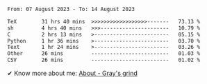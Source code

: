 <!--START_SECTION:waka-->

```txt
From: 07 August 2023 - To: 14 August 2023

TeX        31 hrs 40 mins  >>>>>>>>>>>>>>>>>>-------   73.13 %
sh         4 hrs 40 mins   >>>----------------------   10.79 %
C          2 hrs 13 mins   >------------------------   05.15 %
Python     1 hr 36 mins    >------------------------   03.70 %
Text       1 hr 24 mins    >------------------------   03.26 %
Other      26 mins         -------------------------   01.03 %
CSV        26 mins         -------------------------   01.02 %
```

<!--END_SECTION:waka-->

<!-- [![grayxu's github stats](https://github-readme-stats.vercel.app/api?username=grayxu&count_private=true&show_icons=true)](https://github.com/grayxu) -->

✔ Know more about me: [About - Gray's grind](https://www.grayxu.cn/)
